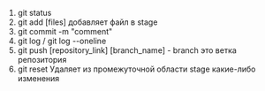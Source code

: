 1. git status
2. git add [files] добавляет файл в stage
3. git commit -m "comment"  
4. git log / git log --oneline
5. git push [repository_link] [branch_name]   - branch это ветка репозитория
6. git reset Удаляет из промежуточной области stage какие-либо изменения
